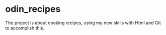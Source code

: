 # odin_recipes

The project is about cooking recipes, using my new skills with
Html and Git to accomplish this.